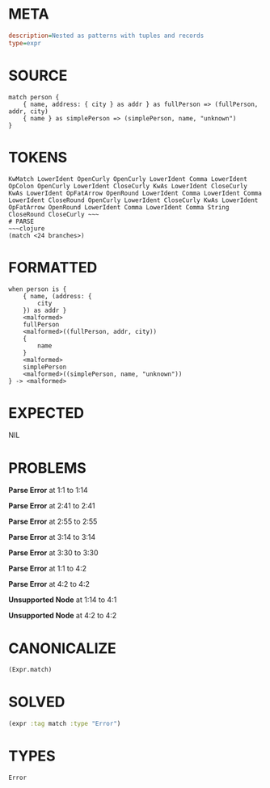 # META
~~~ini
description=Nested as patterns with tuples and records
type=expr
~~~
# SOURCE
~~~roc
match person {
    { name, address: { city } as addr } as fullPerson => (fullPerson, addr, city)
    { name } as simplePerson => (simplePerson, name, "unknown")
}
~~~
# TOKENS
~~~text
KwMatch LowerIdent OpenCurly OpenCurly LowerIdent Comma LowerIdent OpColon OpenCurly LowerIdent CloseCurly KwAs LowerIdent CloseCurly KwAs LowerIdent OpFatArrow OpenRound LowerIdent Comma LowerIdent Comma LowerIdent CloseRound OpenCurly LowerIdent CloseCurly KwAs LowerIdent OpFatArrow OpenRound LowerIdent Comma LowerIdent Comma String CloseRound CloseCurly ~~~
# PARSE
~~~clojure
(match <24 branches>)
~~~
# FORMATTED
~~~roc
when person is {
	{ name, (address: {
		city
	}) as addr }
	<malformed>
	fullPerson
	<malformed>((fullPerson, addr, city))
	{
		name
	}
	<malformed>
	simplePerson
	<malformed>((simplePerson, name, "unknown"))
} -> <malformed>
~~~
# EXPECTED
NIL
# PROBLEMS
**Parse Error**
at 1:1 to 1:14

**Parse Error**
at 2:41 to 2:41

**Parse Error**
at 2:55 to 2:55

**Parse Error**
at 3:14 to 3:14

**Parse Error**
at 3:30 to 3:30

**Parse Error**
at 1:1 to 4:2

**Parse Error**
at 4:2 to 4:2

**Unsupported Node**
at 1:14 to 4:1

**Unsupported Node**
at 4:2 to 4:2

# CANONICALIZE
~~~clojure
(Expr.match)
~~~
# SOLVED
~~~clojure
(expr :tag match :type "Error")
~~~
# TYPES
~~~roc
Error
~~~
